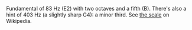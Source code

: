 Fundamental of 83 Hz (E2) with two octaves and a fifth (B). There's also a
hint of 403 Hz (a slightly sharp G4): a minor third. See [the
scale](https://en.wikipedia.org/wiki/E_minor) on Wikipedia.
